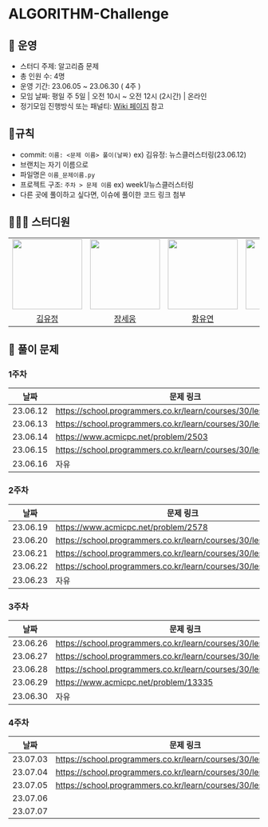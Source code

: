 # ALGORITHM-Challenge
## 👋 운영
- 스터디 주제: 알고리즘 문제
- 총 인원 수: 4명
- 운영 기간: 23.06.05 ~ 23.06.30 ( 4주 )
- 모임 날짜: 평일 주 5일 | 오전 10시 ~ 오전 12시 (2시간) | 온라인
- 정기모임 진행방식 또는 패널티: [Wiki 페이지](https://github.com/CS-Challenge/ALGORITHM-Challenge/wiki/%EA%B7%9C%EC%B9%99) 참고

## 📍규칙
* commit: `이름: <문제 이름> 풀이(날짜)` ex) 김유정: 뉴스클러스터링(23.06.12)
* 브랜치는 자기 이름으로
* 파일명은 `이름_문제이름.py`
* 프로젝트 구조: `주차 > 문제 이름` ex) week1/뉴스클러스터링
* 다른 곳에 풀이하고 싶다면, 이슈에 풀이한 코드 링크 첨부

## 👩🏻‍💻 스터디원
<table>
    <tr>
        <td height="140px" align="center"><img src="https://avatars.githubusercontent.com/yujung7768903" width="140px" /></td>
        <td height="140px" align="center"><img src="https://avatars.githubusercontent.com/ssosee" width="140px" /></td>
        <td height="140px" align="center"><img src="https://avatars.githubusercontent.com/yoooyeon" width="140px" /></td>
        <td height="140px" align="center"><img src="https://avatars.githubusercontent.com/YoonSuHyeon" width="140px" /></td>
    </tr>
    <tr>
        <td align="center">
          <a href="https://github.com/yujung7768903"> 김유정 </a>
        </td>
        <td align="center">
          <a href="https://github.com/ssosee"> 장세웅 </a>
        </td>
        <td align="center">
          <a href="https://github.com/yoooyeon"> 황유연 </a>
        </td>
        <td align="center">
          <a href="https://github.com/YoonSuHyeon"> 윤수현 </a>
        </td>
    </tr>
</table>

## 📑 풀이 문제

### 1주차
<!-- 문제 링크 셀 데이터 형식: [문제 풀이 플랫폼 | 문제 이름](문제 링크) -->

| 날짜   | 문제 링크                                       |
| ------ | -------------------------------------------- |
| 23.06.12 | https://school.programmers.co.kr/learn/courses/30/lessons/17677 |
| 23.06.13 | https://school.programmers.co.kr/learn/courses/30/lessons/72414 |
| 23.06.14 | https://www.acmicpc.net/problem/2503 |
| 23.06.15 | https://school.programmers.co.kr/learn/courses/30/lessons/86971# |
| 23.06.16 | 자유 |


### 2주차

| 날짜   | 문제 링크                                       |
| ------ | -------------------------------------------- |
| 23.06.19 | https://www.acmicpc.net/problem/2578 |
| 23.06.20 | https://school.programmers.co.kr/learn/courses/30/lessons/72413 |
| 23.06.21 | https://school.programmers.co.kr/learn/courses/30/lessons/1844 |
| 23.06.22 | https://school.programmers.co.kr/learn/courses/30/lessons/67258 |
| 23.06.23 | 자유 |


### 3주차

| 날짜   | 문제 링크                                       |
| ------ | -------------------------------------------- |
| 23.06.26 | https://school.programmers.co.kr/learn/courses/30/lessons/150365 |
| 23.06.27 | https://school.programmers.co.kr/learn/courses/30/lessons/68646 |
| 23.06.28 | https://school.programmers.co.kr/learn/courses/30/lessons/43163 |
| 23.06.29 | https://www.acmicpc.net/problem/13335 |
| 23.06.30 | 자유 |


### 4주차

| 날짜   | 문제 링크                                       |
| ------ | -------------------------------------------- |
| 23.07.03 | https://school.programmers.co.kr/learn/courses/30/lessons/150367 |
| 23.07.04 | https://school.programmers.co.kr/learn/courses/30/lessons/64063 ||
| 23.07.05 | https://school.programmers.co.kr/learn/courses/30/lessons/118668 ||
| 23.07.06 |  ||
| 23.07.07 |  ||
